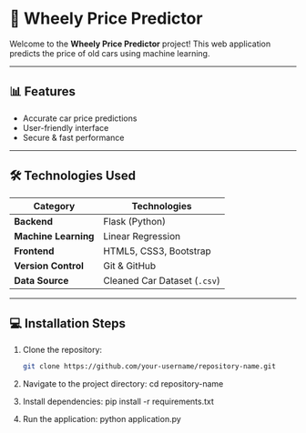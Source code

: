 # 🚗 Wheely Price Predictor

Welcome to the **Wheely Price Predictor** project! This web application predicts the price of old cars using machine learning.

---

## 📊 Features
- Accurate car price predictions
- User-friendly interface
- Secure & fast performance

---

## 🛠️ **Technologies Used**
| **Category**       | **Technologies**               |
|---------------------|--------------------------------|
| **Backend**        | Flask (Python)                 |
| **Machine Learning**| Linear Regression             |
| **Frontend**       | HTML5, CSS3, Bootstrap         |
| **Version Control**| Git & GitHub                   |
| **Data Source**    | Cleaned Car Dataset (`.csv`)   |
---

## 💻 Installation Steps
1. Clone the repository:
   ```bash
   git clone https://github.com/your-username/repository-name.git

2. Navigate to the project directory:
    cd repository-name

3. Install dependencies:
    pip install -r requirements.txt

4. Run the application:
    python application.py

